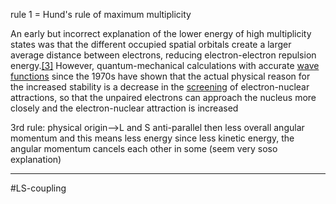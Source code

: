rule 1 = Hund's rule of maximum multiplicity

An early but incorrect explanation of the lower energy of high multiplicity states was that the different occupied spatial orbitals create a larger average distance between electrons, reducing electron-electron repulsion energy.[[3]](https://en.wikipedia.org/wiki/Hund's_rule_of_maximum_multiplicity#cite_note-Levine-3) However, quantum-mechanical calculations with accurate [wave functions](https://en.wikipedia.org/wiki/Wave_function "Wave function") since the 1970s have shown that the actual physical reason for the increased stability is a decrease in the [screening](https://en.wikipedia.org/wiki/Shielding_effect "Shielding effect") of electron-nuclear attractions, so that the unpaired electrons can approach the nucleus more closely and the electron-nuclear attraction is increased



3rd rule: physical origin-->L and S anti-parallel then less overall angular momentum and  this means less energy since less kinetic energy, the angular momentum cancels each other in some 
(seem very soso explanation)

---
#LS-coupling